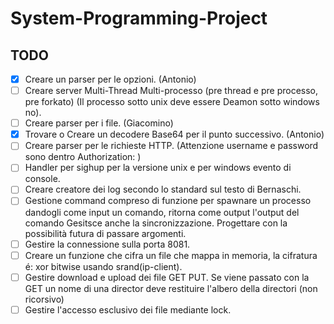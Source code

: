 # System-Programming-Project

## TODO
- [x] Creare un parser per le opzioni. (Antonio)
- [ ] Creare server Multi-Thread Multi-processo (pre thread e pre processo, pre forkato) (Il processo sotto unix deve essere Deamon sotto windows no).
- [ ] Creare parser per i file. (Giacomino)
- [x] Trovare o Creare un decodere Base64 per il punto successivo. (Antonio)
- [ ] Creare parser per le richieste HTTP. (Attenzione username e password sono dentro Authorization: )
- [ ] Handler per sighup per la versione unix e per windows evento di console.
- [ ] Creare creatore dei log secondo lo standard sul testo di Bernaschi.
- [ ] Gestione command compreso di funzione per spawnare un processo dandogli come input un comando, ritorna come output l'output del comando Gesitsce anche la sincronizzazione. Progettare con la possibilità futura di passare argomenti.
- [ ] Gestire la connessione sulla porta 8081.
- [ ] Creare un funzione che cifra un file che mappa in memoria, la cifratura é: xor bitwise usando srand(ip-client).
- [ ] Gestire download e upload dei file GET PUT. Se viene passato con la GET un nome di una director deve restituire l'albero della directori (non ricorsivo)
- [ ] Gestire l'accesso esclusivo dei file mediante lock.
